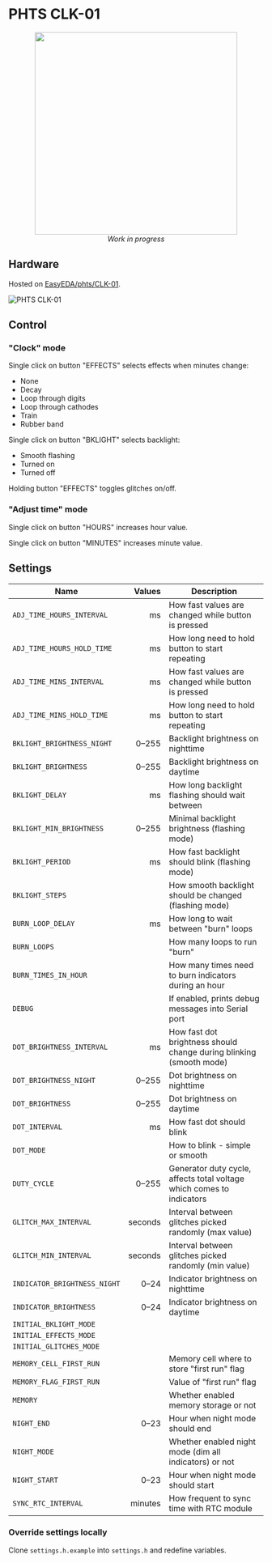 # PHTS CLK-01

<center><image width="400" src="https://image.easyeda.com/pullimage/eZfHBXqBWeyuq8u5oUy41QWFKAyJxHvFhsioJCOD.jpeg"></center>

<center><i>Work in progress</i></center>

## Hardware

Hosted on [EasyEDA/phts/CLK-01].

![PHTS CLK-01](https://image.easyeda.com/documents/f8e8fa42a9a74f4194dbb38830f3f9a2.png)

## Control

### "Clock" mode

Single click on button "EFFECTS" selects effects when minutes change:

- None
- Decay
- Loop through digits
- Loop through cathodes
- Train
- Rubber band

Single click on button "BKLIGHT" selects backlight:

- Smooth flashing
- Turned on
- Turned off

Holding button "EFFECTS" toggles glitches on/off.

### "Adjust time" mode

Single click on button "HOURS" increases hour value.

Single click on button "MINUTES" increases minute value.

## Settings

| Name                         |      Values | Description                                                           |
| ---------------------------- | ----------: | --------------------------------------------------------------------- |
| `ADJ_TIME_HOURS_INTERVAL`    |          ms | How fast values are changed while button is pressed                   |
| `ADJ_TIME_HOURS_HOLD_TIME`   |          ms | How long need to hold button to start repeating                       |
| `ADJ_TIME_MINS_INTERVAL`     |          ms | How fast values are changed while button is pressed                   |
| `ADJ_TIME_MINS_HOLD_TIME`    |          ms | How long need to hold button to start repeating                       |
| `BKLIGHT_BRIGHTNESS_NIGHT`   | 0&ndash;255 | Backlight brightness on nighttime                                     |
| `BKLIGHT_BRIGHTNESS`         | 0&ndash;255 | Backlight brightness on daytime                                       |
| `BKLIGHT_DELAY`              |          ms | How long backlight flashing should wait between                       |
| `BKLIGHT_MIN_BRIGHTNESS`     | 0&ndash;255 | Minimal backlight brightness (flashing mode)                          |
| `BKLIGHT_PERIOD`             |          ms | How fast backlight should blink (flashing mode)                       |
| `BKLIGHT_STEPS`              |             | How smooth backlight should be changed (flashing mode)                |
| `BURN_LOOP_DELAY`            |          ms | How long to wait between "burn" loops                                 |
| `BURN_LOOPS`                 |             | How many loops to run "burn"                                          |
| `BURN_TIMES_IN_HOUR`         |             | How many times need to burn indicators during an hour                 |
| `DEBUG`                      |             | If enabled, prints debug messages into Serial port                    |
| `DOT_BRIGHTNESS_INTERVAL`    |          ms | How fast dot brightness should change during blinking (smooth mode)   |
| `DOT_BRIGHTNESS_NIGHT`       | 0&ndash;255 | Dot brightness on nighttime                                           |
| `DOT_BRIGHTNESS`             | 0&ndash;255 | Dot brightness on daytime                                             |
| `DOT_INTERVAL`               |          ms | How fast dot should blink                                             |
| `DOT_MODE`                   |             | How to blink - simple or smooth                                       |
| `DUTY_CYCLE`                 | 0&ndash;255 | Generator duty cycle, affects total voltage which comes to indicators |
| `GLITCH_MAX_INTERVAL`        |     seconds | Interval between glitches picked randomly (max value)                 |
| `GLITCH_MIN_INTERVAL`        |     seconds | Interval between glitches picked randomly (min value)                 |
| `INDICATOR_BRIGHTNESS_NIGHT` |  0&ndash;24 | Indicator brightness on nighttime                                     |
| `INDICATOR_BRIGHTNESS`       |  0&ndash;24 | Indicator brightness on daytime                                       |
| `INITIAL_BKLIGHT_MODE`       |             |                                                                       |
| `INITIAL_EFFECTS_MODE`       |             |                                                                       |
| `INITIAL_GLITCHES_MODE`      |             |                                                                       |
| `MEMORY_CELL_FIRST_RUN`      |             | Memory cell where to store "first run" flag                           |
| `MEMORY_FLAG_FIRST_RUN`      |             | Value of "first run" flag                                             |
| `MEMORY`                     |             | Whether enabled memory storage or not                                 |
| `NIGHT_END`                  |  0&ndash;23 | Hour when night mode should end                                       |
| `NIGHT_MODE`                 |             | Whether enabled night mode (dim all indicators) or not                |
| `NIGHT_START`                |  0&ndash;23 | Hour when night mode should start                                     |
| `SYNC_RTC_INTERVAL`          |     minutes | How frequent to sync time with RTC module                             |

### Override settings locally

Clone `settings.h.example` into `settings.h` and redefine variables.

[easyeda/phts/clk-01]: https://oshwlab.com/phts/CLK-01
